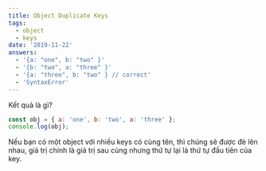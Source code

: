 ```yaml
---
title: Object Duplicate Keys
tags:
  - object
  - keys
date: '2019-11-22'
answers:
  - '{a: "one", b: "two" }'
  - '{b: "two", a: "three" }'
  - '{a: "three", b: "two" } // correct'
  - 'SyntaxError'
---
```


Kết quả là gì?

```javascript
const obj = { a: 'one', b: 'two', a: 'three' };
console.log(obj);
```

<!-- explanation -->

Nếu bạn có một object với nhiều keys có cùng tên, thì chúng sẽ được đè lên nhau, giá trị chính là giá trị sau cùng nhưng thứ tự lại là thứ tự đầu tiên của key.
